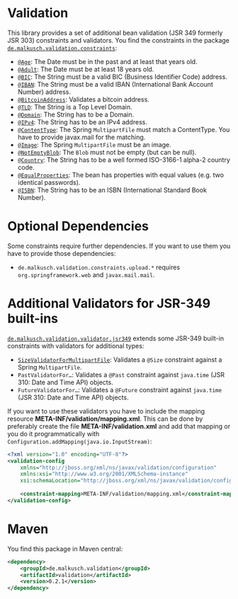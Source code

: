 # Validation
This library provides a set of additional bean validation (JSR 349 formerly JSR 303) constraints and validators.
You find the constraints in the package
[`de.malkusch.validation.constraints`](http://malkusch.github.io/validation/apidocs/de/malkusch/validation/constraints/package-summary.html):

* [`@Age`](http://malkusch.github.io/validation/apidocs/de/malkusch/validation/constraints/age/Age.html): The Date must be in the past and at least that years old.
* [`@Adult`](http://malkusch.github.io/validation/apidocs/de/malkusch/validation/constraints/age/Adult.html): The Date must be at least 18 years old.
* [`@BIC`](http://malkusch.github.io/validation/apidocs/de/malkusch/validation/constraints/banking/BIC.html): The String must be a valid BIC (Business Identifier Code) address.
* [`@IBAN`](http://malkusch.github.io/validation/apidocs/de/malkusch/validation/constraints/banking/IBAN.html): The String must be a valid IBAN (International Bank Account Number) address.
* [`@BitcoinAddress`](http://malkusch.github.io/validation/apidocs/de/malkusch/validation/constraints/banking/BitcoinAddress.html): Validates a bitcoin address.
* [`@TLD`](http://malkusch.github.io/validation/apidocs/de/malkusch/validation/constraints/net/TLD.html): The String is a Top Level Domain.
* [`@Domain`](http://malkusch.github.io/validation/apidocs/de/malkusch/validation/constraints/net/Domain.html): The String has to be a Domain.
* [`@IPv4`](http://malkusch.github.io/validation/apidocs/de/malkusch/validation/constraints/net/IPv4.html): The String has to be an IPv4 address.
* [`@ContentType`](http://malkusch.github.io/validation/apidocs/de/malkusch/validation/constraints/upload/ContentType.html): The Spring `MultipartFile` must match a ContentType. You have to provide javax.mail for the matching.
* [`@Image`](http://malkusch.github.io/validation/apidocs/de/malkusch/validation/constraints/upload/Image.html): The Spring `MultipartFile` must be an image.
* [`@NotEmptyBlob`](http://malkusch.github.io/validation/apidocs/de/malkusch/validation/constraints/upload/NotEmptyBlob.html): The `Blob` must not be empty (but can be null).
* [`@Country`](http://malkusch.github.io/validation/apidocs/de/malkusch/validation/constraints/Country.html): The String has to be a well formed ISO-3166-1 alpha-2 country code.
* [`@EqualProperties`](http://malkusch.github.io/validation/apidocs/de/malkusch/validation/constraints/EqualProperties.html): The bean has properties with equal values (e.g. two identical passwords).
* [`@ISBN`](http://malkusch.github.io/validation/apidocs/de/malkusch/validation/constraints/ISBN.html): The String has to be an ISBN (International Standard Book Number).

# Optional Dependencies
Some constraints require further dependencies. If you want to use them you
have to provide those dependencies:

* `de.malkusch.validation.constraints.upload.*` requires `org.springframework.web` and `javax.mail.mail`.

# Additional Validators for JSR-349 built-ins
[`de.malkusch.validation.validator.jsr349`](http://malkusch.github.io/validation/apidocs/de/malkusch/validation/validator/jsr349/package-summary.html)
extends some JSR-349 built-in constraints with validators for additional types:

* [`SizeValidatorForMultipartFile`](http://malkusch.github.io/validation/apidocs/de/malkusch/validation/validator/jsr349/size/SizeValidatorForMultipartFile.html): Validates a `@Size` constraint against a Spring `MultipartFile`.
* `PastValidatorFor…`: Validates a `@Past` constraint against `java.time` (JSR 310: Date and Time API) objects.
* `FutureValidatorFor…`: Validates a `@Future` constraint against `java.time` (JSR 310: Date and Time API) objects.

If you want to use these validators you have to include the mapping
resource **META-INF/validation/mapping.xml**. This can be done by 
preferably create the file **META-INF/validation.xml**
and add that mapping or you do it programmatically with `Configuration.addMapping(java.io.InputStream)`:
```xml
<?xml version="1.0" encoding="UTF-8"?>
<validation-config
    xmlns="http://jboss.org/xml/ns/javax/validation/configuration"
    xmlns:xsi="http://www.w3.org/2001/XMLSchema-instance"
    xsi:schemaLocation="http://jboss.org/xml/ns/javax/validation/configuration validation-configuration-1.1.xsd">
    
    <constraint-mapping>META-INF/validation/mapping.xml</constraint-mapping>
</validation-config>
```

# Maven
You find this package in Maven central:
```xml
<dependency>
    <groupId>de.malkusch.validation</groupId>
    <artifactId>validation</artifactId>
    <version>0.2.1</version>
</dependency>
```
